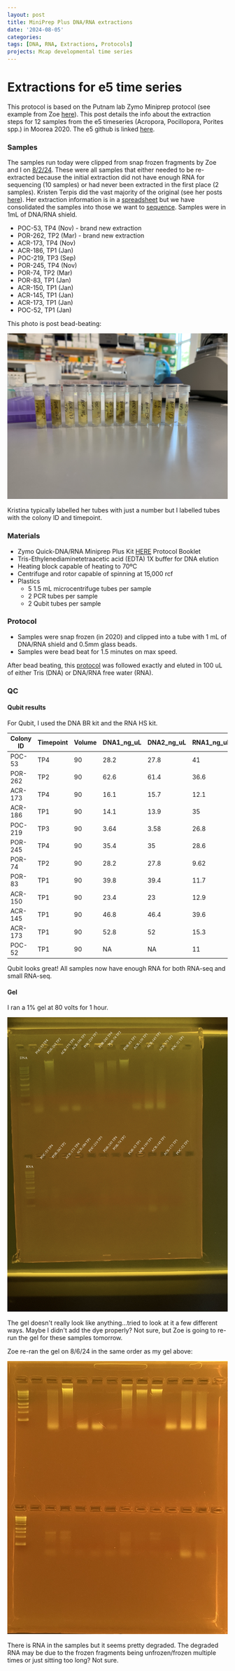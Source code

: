 ```yaml
---
layout: post
title: MiniPrep Plus DNA/RNA extractions
date: '2024-08-05'
categories:
tags: [DNA, RNA, Extractions, Protocols]
projects: Mcap developmental time series 
---
```


# Extractions for e5 time series 

This protocol is based on the Putnam lab Zymo Miniprep protocol (see example from Zoe [here](https://zdellaert.github.io/ZD_Putnam_Lab_Notebook/Protocols_Zymo_Quick_DNA_RNA_Miniprep_Plus/)). This post details the info about the extraction steps for 12 samples from the e5 timeseries (Acropora, Pocillopora, Porites spp.) in Moorea 2020. The e5 github is linked [here](https://github.com/urol-e5). 

### Samples 

The samples run today were clipped from snap frozen fragments by Zoe and I on [8/2/24](https://github.com/zdellaert/ZD_Putnam_Lab_Notebook/blob/master/_posts/2024-08-01-E5-Time-Series-Reextractions.md). These were all samples that either needed to be re-extracted because the initial extraction did not have enough RNA for sequencing (10 samples) or had never been extracted in the first place (2 samples). Kristen Terpis did the vast majority of the original (see her posts [here](https://github.com/Kterpis/Putnam_Lab_Notebook/tree/master/_posts)). Her extraction information is in a [spreadsheet](https://docs.google.com/spreadsheets/d/1A764av1a3VORX6m9aDUEcoY9Bx9l0fvGtV5ycm2J9Wo/edit?gid=0#gid=0) but we have consolidated the samples into those we want to [sequence](https://docs.google.com/spreadsheets/d/1iFsVfp1vix9IfNcqSajQfLgXXDg0CCPT/edit?gid=1681650319#gid=1681650319). Samples were in 1mL of DNA/RNA shield. 

- POC-53, TP4 (Nov) - brand new extraction
- POR-262, TP2 (Mar) - brand new extraction
- ACR-173, TP4 (Nov)
- ACR-186, TP1 (Jan)
- POC-219, TP3 (Sep)
- POR-245, TP4 (Nov)
- POR-74, TP2 (Mar)
- POR-83, TP1 (Jan)
- ACR-150, TP1 (Jan)
- ACR-145, TP1 (Jan)
- ACR-173, TP1 (Jan)
- POC-52, TP1 (Jan)

This photo is post bead-beating: 

![](https://raw.githubusercontent.com/JillAshey/JillAshey_Putnam_Lab_Notebook/master/images/samples_20240805.JPG)

Kristina typically labelled her tubes with just a number but I labelled tubes with the colony ID and timepoint.  

### Materials 

- Zymo Quick-DNA/RNA Miniprep Plus Kit [HERE](https://files.zymoresearch.com/protocols/_d7003t_d7003_quick-dna-rna_miniprep_plus_kit.pdf) Protocol Booklet
- Tris-Ethylenediaminetetraacetic acid (EDTA) 1X buffer for DNA elution
- Heating block capable of heating to 70ºC
- Centrifuge and rotor capable of spinning at 15,000 rcf
- Plastics 
	- 5 1.5 mL microcentrifuge tubes per sample
	- 2 PCR tubes per sample
	- 2 Qubit tubes per sample 

### Protocol 

- Samples were snap frozen (in 2020) and clipped into a tube with 1 mL of DNA/RNA shield and 0.5mm glass beads. 
- Samples were bead beat for 1.5 minutes on max speed. 

After bead beating, this [protocol](https://zdellaert.github.io/ZD_Putnam_Lab_Notebook/Protocols_Zymo_Quick_DNA_RNA_Miniprep_Plus/) was followed exactly and eluted in 100 uL of either Tris (DNA) or DNA/RNA free water (RNA). 

### QC 

#### Qubit results 

For Qubit, I used the DNA BR kit and the RNA HS kit. 

| Colony ID | Timepoint | Volume | DNA1_ng_uL | DNA2_ng_uL | RNA1_ng_uL | RNA2_ng_uL | DNA_average | RNA_average |
| --------- | --------- | ------ | ---------- | ---------- | ---------- | ---------- | ----------- | ----------- |
| POC-53    | TP4       | 90     | 28.2       | 27.8       | 41         | 40.6       | 28          | 40.8        |
| POR-262   | TP2       | 90     | 62.6       | 61.4       | 36.6       | 36         | 62          | 36.3        |
| ACR-173   | TP4       | 90     | 16.1       | 15.7       | 12.1       | 12.1       | 15.9        | 12.1        |
| ACR-186   | TP1       | 90     | 14.1       | 13.9       | 35         | 35         | 14          | 35          |
| POC-219   | TP3       | 90     | 3.64       | 3.58       | 26.8       | 26.8       | 3.61        | 26.8        |
| POR-245   | TP4       | 90     | 35.4       | 35         | 28.6       | 28         | 35.2        | 28.3        |
| POR-74    | TP2       | 90     | 28.2       | 27.8       | 9.62       | 9.48       | 28          | 9.55        |
| POR-83    | TP1       | 90     | 39.8       | 39.4       | 11.7       | 11.4       | 39.6        | 11.55       |
| ACR-150   | TP1       | 90     | 23.4       | 23         | 12.9       | 13         | 23.2        | 12.95       |
| ACR-145   | TP1       | 90     | 46.8       | 46.4       | 39.6       | 39.4       | 46.6        | 39.5        |
| ACR-173   | TP1       | 90     | 52.8       | 52         | 15.3       | 15.3       | 52.4        | 15.3        |
| POC-52    | TP1       | 90     | NA         | NA         | 11         | 10.5       | NA          | 10.75       |

Qubit looks great! All samples now have enough RNA for both RNA-seq and small RNA-seq. 

#### Gel 

I ran a 1% gel at 80 volts for 1 hour. 

![](https://raw.githubusercontent.com/JillAshey/JillAshey_Putnam_Lab_Notebook/master/images/gel_20240805.JPG)

The gel doesn't really look like anything...tried to look at it a few different ways. Maybe I didn't add the dye properly? Not sure, but Zoe is going to re-run the gel for these samples tomorrow. 

Zoe re-ran the gel on 8/6/24 in the same order as my gel above: 

![](https://github.com/JillAshey/JillAshey_Putnam_Lab_Notebook/blob/master/images/gel_20240806.png?raw=true)

There is RNA in the samples but it seems pretty degraded. The degraded RNA may be due to the frozen fragments being unfrozen/frozen multiple times or just sitting too long? Not sure. 